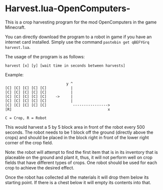 # Harvest.lua-OpenComputers-
This is a crop harvesting program for the mod OpenComputers in the game Minecraft.

You can directly download the program to a robot in game if you have an internet card installed. Simply use the command ``pastebin get qBEFYGrq harvest.lua``.

The usage of the program is as follows:

``harvest [x] [y] [wait time in seconds between harvests]``

Example:
```harvest 5 5 500
                            y ^                          
[C] [C] [C] [C] [C]           |
[C] [C] [C] [C] [C]           |
[C] [C] [C] [C] [C]    ->     |
[C] [C] [C] [C] [C]           |
[C] [C] [C] [C] [C]            ---------------->
[R]                                            x

C = Crop, R = Robot
```
This would harvest a 5 by 5 block area in front of the robot every 500 seconds. The robot needs to be 1 block off the ground (directly above the crops) and should be placed in the block right in front of the lower right corner of the crop field.

Note: the robot will attempt to find the first item that is in its inventory that is placeable on the ground and plant it, thus, it will not perform well on crop fields that have different types of crops. One robot should be used for each crop to achieve the desired effect.

Once the robot has collected all the materials it will drop them below its starting point. If there is a chest below it will empty its contents into that.
